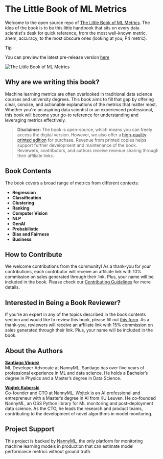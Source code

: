 # The Little Book of ML Metrics

Welcome to the open source repo of [The Little Book of ML Metrics](https://www.nannyml.com/metrics). The idea of the book is to be this little handbook that sits on every data scientist's desk for quick reference, from the most well-known metric, ahem, accuracy, to the most obscure ones (looking at you, P4 metric).


> [!TIP]
> You can preview the latest pre-release version [here](https://github.com/NannyML/The-Little-Book-of-ML-Metrics/releases/download/nightly/main.pdf)

![The Little Book of ML Metrics](book/figures/The_Little_Book_of_Metrics_MAPE.png)

## Why are we writing this book?

Machine learning metrics are often overlooked in traditional data science courses and university degrees. This book aims to fill that gap by offering clear, concise, and actionable explanations of the metrics that matter most. Whether you're an aspiring data scientist or an experienced professional, this book will become your go-to reference for understanding and leveraging metrics effectively.

> **Disclaimer:** The book is open-source, which means you can freely access the digital version. However, we also offer a [high-quality printed edition](https://www.nannyml.com/metrics) for purchase. Revenue from printed copies helps support further development and maintenance of the book. Reviewers, contributors, and authors receive revenue sharing through their affiliate links.

## Book Contents

The book covers a broad range of metrics from different contexts:

- **Regression**
- **Classification**
- **Clustering**
- **Ranking**
- **Computer Vision**
- **NLP**
- **GenAI** 
- **Probabilistic**
- **Bias and Fairness**
- **Business**

## How to Contribute

We welcome contributions from the community! As a thank-you for your contributions, each contributor will receive an affiliate link with 10% commission on sales generated through their link. Plus, your name will be included in the book. Please check our [Contributing Guidelines](CONTRIBUTING.md) for more details.

## Interested in Being a Book Reviewer?

If you're an expert in any of the topics described in the book contents section and would like to review this book, please fill out [this form](https://docs.google.com/forms/d/e/1FAIpQLSejLhxhGowCimOG_1-RLvevB8czKZsW8PM7PwPoi0_8tfGqHw/viewform). As a thank-you, reviewers will receive an affiliate link with 15% commission on sales generated through their link. Plus, your name will be included in the book.

## About the Authors

**[Santiago Viquez](https://www.linkedin.com/in/santiagoviquez/)**  
ML Developer Advocate at NannyML. Santiago has over five years of professional experience in ML and data science. He holds a Bachelor’s degree in Physics and a Master’s degree in Data Science.

**[Wojtek Kuberski](https://www.linkedin.com/in/wojtek-kuberski/)**  
Co-founder and CTO at NannyML. Wojtek is an AI professional and entrepreneur with a Master’s degree in AI from KU Leuven. He co-founded NannyML, an OSS Python library for ML monitoring and post-deployment data science. As the CTO, he leads the research and product teams, contributing to the development of novel algorithms in model monitoring.

## Project Support

This project is backed by [NannyML](https://www.nannyml.com/), the only platform for monitoring machine learning models in production that can estimate model performance metrics without ground truth.
